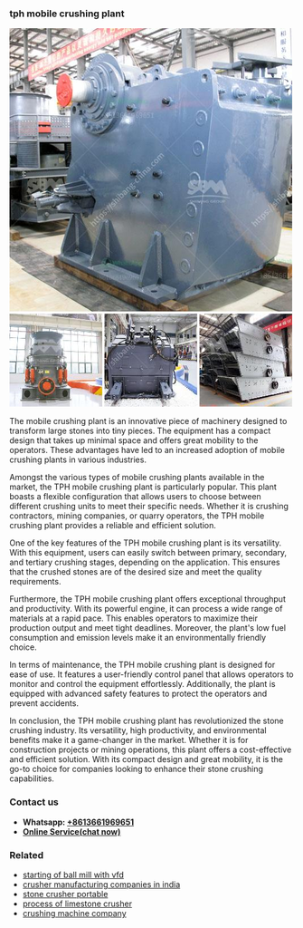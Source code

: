 <h3>tph mobile crushing plant</h3><img src='1704857186.jpg' alt=''><p>The mobile crushing plant is an innovative piece of machinery designed to transform large stones into tiny pieces. The equipment has a compact design that takes up minimal space and offers great mobility to the operators. These advantages have led to an increased adoption of mobile crushing plants in various industries.</p><p>Amongst the various types of mobile crushing plants available in the market, the TPH mobile crushing plant is particularly popular. This plant boasts a flexible configuration that allows users to choose between different crushing units to meet their specific needs. Whether it is crushing contractors, mining companies, or quarry operators, the TPH mobile crushing plant provides a reliable and efficient solution.</p><p>One of the key features of the TPH mobile crushing plant is its versatility. With this equipment, users can easily switch between primary, secondary, and tertiary crushing stages, depending on the application. This ensures that the crushed stones are of the desired size and meet the quality requirements.</p><p>Furthermore, the TPH mobile crushing plant offers exceptional throughput and productivity. With its powerful engine, it can process a wide range of materials at a rapid pace. This enables operators to maximize their production output and meet tight deadlines. Moreover, the plant's low fuel consumption and emission levels make it an environmentally friendly choice.</p><p>In terms of maintenance, the TPH mobile crushing plant is designed for ease of use. It features a user-friendly control panel that allows operators to monitor and control the equipment effortlessly. Additionally, the plant is equipped with advanced safety features to protect the operators and prevent accidents.</p><p>In conclusion, the TPH mobile crushing plant has revolutionized the stone crushing industry. Its versatility, high productivity, and environmental benefits make it a game-changer in the market. Whether it is for construction projects or mining operations, this plant offers a cost-effective and efficient solution. With its compact design and great mobility, it is the go-to choice for companies looking to enhance their stone crushing capabilities.</p><h3>Contact us</h3><ul><li><strong>Whatsapp:&nbsp;<a href="https://wa.me/8613661969651">+8613661969651</a></strong></li><li><a href="https://swt.shibang-china.com/?git&amp;zhl&amp;tph mobile crushing plant"><strong>Online Service(chat now)</strong></a></li></ul><h3>Related</h3><ul><li><a href='starting of ball mill with vfd.md'>starting of ball mill with vfd</a></li><li><a href='crusher manufacturing companies in india.md'>crusher manufacturing companies in india</a></li><li><a href='stone crusher portable.md'>stone crusher portable</a></li><li><a href='process of limestone crusher.md'>process of limestone crusher</a></li><li><a href='crushing machine company.md'>crushing machine company</a></li></ul>